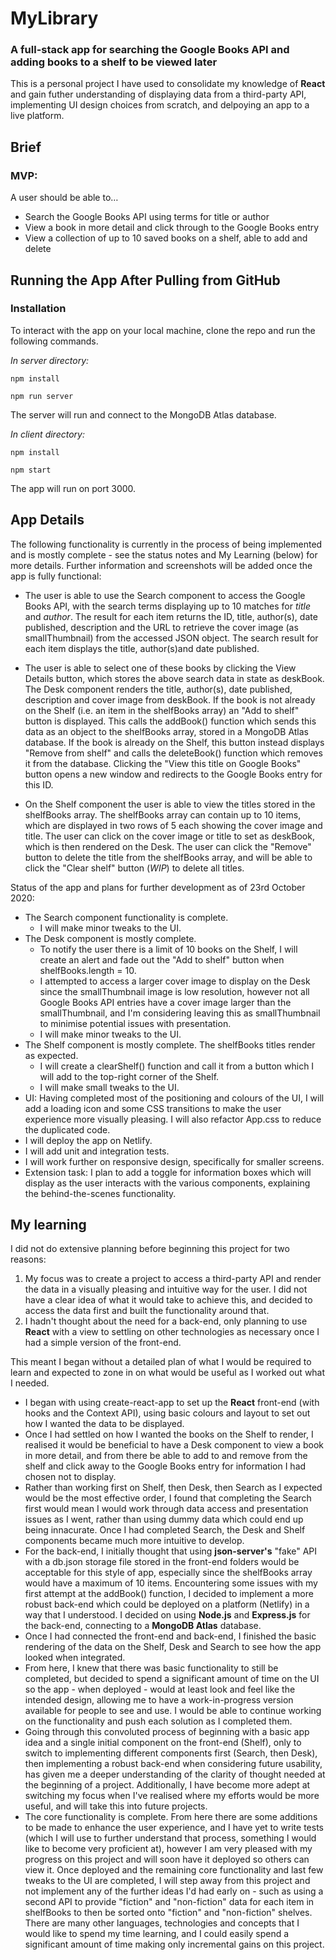 # MyLibrary

### A full-stack app for searching the Google Books API and adding books to a shelf to be viewed later

This is a personal project I have used to consolidate my knowledge of **React** and gain futher understanding of displaying data from a third-party API, implementing UI design choices from scratch, and delpoying an app to a live platform.

## Brief

### MVP:

A user should be able to…

- Search the Google Books API using terms for title or author
- View a book in more detail and click through to the Google Books entry
- View a collection of up to 10 saved books on a shelf, able to add and delete

## Running the App After Pulling from GitHub

### Installation

To interact with the app on your local machine, clone the repo and run the following commands.

_In server directory:_

`npm install`

`npm run server`

The server will run and connect to the MongoDB Atlas database.

_In client directory:_

`npm install`

`npm start`

The app will run on port 3000.

## App Details

The following functionality is currently in the process of being implemented and is mostly complete - see the status notes and My Learning (below) for more details. Further information and screenshots will be added once the app is fully functional:

- The user is able to use the Search component to access the Google Books API, with the search terms displaying up to 10 matches for _title_ and _author_. The result for each item returns the ID, title, author(s), date published, description and the URL to retrieve the cover image (as smallThumbnail) from the accessed JSON object. The search result for each item displays the title, author(s)and date published.

- The user is able to select one of these books by clicking the View Details button, which stores the above search data in state as deskBook. The Desk component renders the title, author(s), date published, description and cover image from deskBook. If the book is not already on the Shelf (i.e. an item in the shelfBooks array) an "Add to shelf" button is displayed. This calls the addBook() function which sends this data as an object to the shelfBooks array, stored in a MongoDB Atlas database. If the book is already on the Shelf, this button instead displays "Remove from shelf" and calls the deleteBook() function which removes it from the database. Clicking the "View this title on Google Books" button opens a new window and redirects to the Google Books entry for this ID.

- On the Shelf component the user is able to view the titles stored in the shelfBooks array. The shelfBooks array can contain up to 10 items, which are displayed in two rows of 5 each showing the cover image and title. The user can click on the cover image or title to set as deskBook, which is then rendered on the Desk. The user can click the "Remove" button to delete the title from the shelfBooks array, and will be able to click the "Clear shelf" button (_WIP_) to delete all titles.

Status of the app and plans for further development as of 23rd October 2020:

- The Search component functionality is complete.
  - I will make minor tweaks to the UI.
- The Desk component is mostly complete.
  - To notify the user there is a limit of 10 books on the Shelf, I will create an alert and fade out the "Add to shelf" button when shelfBooks.length = 10.
  - I attempted to access a larger cover image to display on the Desk since the smallThumbnail image is low resolution, however not all Google Books API entries have a cover image larger than the smallThumbnail, and I'm considering leaving this as smallThumbnail to minimise potential issues with presentation.
  - I will make minor tweaks to the UI.
- The Shelf component is mostly complete. The shelfBooks titles render as expected.
  - I will create a clearShelf() function and call it from a button which I will add to the top-right corner of the Shelf.
  - I will make small tweaks to the UI.
- UI: Having completed most of the positioning and colours of the UI, I will add a loading icon and some CSS transitions to make the user experience more visually pleasing. I will also refactor App.css to reduce the duplicated code.
- I will deploy the app on Netlify.
- I will add unit and integration tests.
- I will work further on responsive design, specifically for smaller screens.
- Extension task: I plan to add a toggle for information boxes which will display as the user interacts with the various components, explaining the behind-the-scenes functionality.

## My learning

I did not do extensive planning before beginning this project for two reasons:

1. My focus was to create a project to access a third-party API and render the data in a visually pleasing and intuitive way for the user. I did not have a clear idea of what it would take to achieve this, and decided to access the data first and built the functionality around that.
2. I hadn't thought about the need for a back-end, only planning to use **React** with a view to settling on other technologies as necessary once I had a simple version of the front-end.

This meant I began without a detailed plan of what I would be required to learn and expected to zone in on what would be useful as I worked out what I needed.

- I began with using create-react-app to set up the **React** front-end (with hooks and the Context API), using basic colours and layout to set out how I wanted the data to be displayed.
- Once I had settled on how I wanted the books on the Shelf to render, I realised it would be beneficial to have a Desk component to view a book in more detail, and from there be able to add to and remove from the shelf and click away to the Google Books entry for information I had chosen not to display.
- Rather than working first on Shelf, then Desk, then Search as I expected would be the most effective order, I found that completing the Search first would mean I would work through data access and presentation issues as I went, rather than using dummy data which could end up being innacurate. Once I had completed Search, the Desk and Shelf components became much more intuitive to develop.
- For the back-end, I initially thought that using **json-server's** "fake" API with a db.json storage file stored in the front-end folders would be acceptable for this style of app, especially since the shelfBooks array would have a maximum of 10 items. Encountering some issues with my first attempt at the addBook() function, I decided to implement a more robust back-end which could be deployed on a platform (Netlify) in a way that I understood. I decided on using **Node.js** and **Express.js** for the back-end, connecting to a **MongoDB Atlas** database.
- Once I had connected the front-end and back-end, I finished the basic rendering of the data on the Shelf, Desk and Search to see how the app looked when integrated.
- From here, I knew that there was basic functionality to still be completed, but decided to spend a significant amount of time on the UI so the app - when deployed - would at least look and feel like the intended design, allowing me to have a work-in-progress version available for people to see and use. I would be able to continue working on the functionality and push each solution as I completed them.
- Going through this convoluted process of beginning with a basic app idea and a single initial component on the front-end (Shelf), only to switch to implementing different components first (Search, then Desk), then implementing a robust back-end when considering future usability, has given me a deeper understanding of the clarity of thought needed at the beginning of a project. Additionally, I have become more adept at switching my focus when I've realised where my efforts would be more useful, and will take this into future projects.
- The core functionality is complete. From here there are some additions to be made to enhance the user experience, and I have yet to write tests (which I will use to further understand that process, something I would like to become very proficient at), however I am very pleased with my progress on this project and will soon have it deployed so others can view it. Once deployed and the remaining core functionality and last few tweaks to the UI are completed, I will step away from this project and not implement any of the further ideas I'd had early on - such as using a second API to provide "fiction" and "non-fiction" data for each item in shelfBooks to then be sorted onto "fiction" and "non-fiction" shelves. There are many other languages, technologies and concepts that I would like to spend my time learning, and I could easily spend a significant amount of time making only incremental gains on this project.
